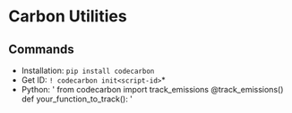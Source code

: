 # Carbon Utilities



## Commands

- Installation: `pip install codecarbon `
- Get ID: `! codecarbon init<script-id>`*
- Python: '
from codecarbon import track_emissions
@track_emissions()
def your_function_to_track():
'
